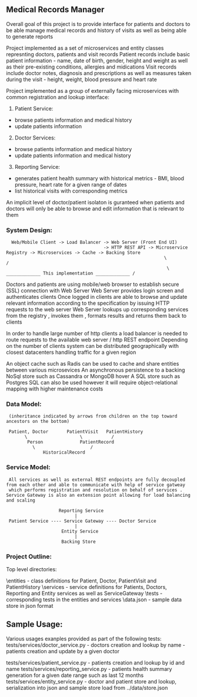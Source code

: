 ## Medical Records Manager

Overall goal of this project is to provide interface for patients and doctors to be able manage medical records and history of visits as well as being able to generate reports

Project implemented as a set of microservices and entity classes represnting  doctors, patients and visit records
Patient records include basic patient information - name, date of birth, gender, height and weight as well as their pre-existing conditions, allergies and midications
Visit records include doctor notes, diagnosis and prescriptions as well as measures taken during the visit - height, weight, blood pressure and heart rate

Project implemented as a group of externally facing microservices with common registration and lookup interface:

1. Patient Service:
  - browse patients information and medical history
  - update patients information

2. Doctor Services:
  - browse patients information and medical history
  - update patients information and medical history

3. Reporting Service:
  - generates patient health summary with historical metrics - BMI, blood pressure, heart rate for a given range of dates
  - list historical visits with corresponding metrics

An implicit level of doctor/patient isolaton is guranteed when patients and doctors will only be able to browse and edit information that is relevant to them

### System Design:

      Web/Mobile Client -> Load Balancer -> Web Server (Front End UI)
                                         -> HTTP REST API -> Microservice Registry -> Microservices -> Cache -> Backing Store
                                                                \                                                   /
                                                                 \ _____________ This implementation _____________ /

 Doctors and patients are using mobile/web browser to establish secure (SSL) connection with Web Server
 Web Server provides login screen and authenticates clients
 Once logged in clients are able to browse and update relevant information according to the specification by issuing HTTP requests to the web server
 Web Server lookups up corresponding services from the registry , invokes them , formats results and returns them back to clients

 In order to handle large number of http clients a load balancer is needed to route requests to the available web server / http REST endpoint
 Depending on the number of clients system can be distributed geographically with closest datacenters handling traffic for a given region

 An object cache such as Radis can be used to cache and share entities between various microsevices
 An asynchronous persistence to a backing NoSql store such as Cassandra or MongoDB hover
 A SQL store such as Postgres SQL can also be used however it will require object-relational mapping with higher maintenance costs

 ### Data Model:

     (inheritance indicated by arrows from children on the top toward ancestors on the bottom)

     Patient, Doctor       PatientVisit   PatientHistory
           \                    \           /
            Person              PatientRecord
              \                     /
                  HistoricalRecord

### Service Model:

     All services as well as external REST endpoints are fully decoupled from each other and able to communicate with help of service gatweay
     which performs registration and resolution on behalf of services . Service Gateway is also an extension point allowing for load balancing and scaling

                        Reporting Service
                              |
     Patient Service ---- Service Gateway ---- Doctor Service
                              |
                         Entity Service
                              |
                         Backing Store

### Project Outline:

Top level directories:

  \entities -  class definitions for Patient, Doctor, PatientVisit and PatientHistory
  \services - service definitions for Patients, Doctors, Reporting and Entity services as well as ServiceGateway
  \tests    - corresponding tests in the entities and services
             \data\.json - sample data store in json format

## Sample Usage:

   Various usages exanples provided as part of the following tests:
   tests/services/doctor_service.py - doctors creation and lookup by name
                                    - patients creation and update by a given doctor

   tests/services/patient_service.py - patients creation and lookup by id and name
   tests/services/reporting_service.py - patients health summary generation for a given date range such as last 12 months
   tests/services/entity_service.py - doctor and patient store and lookup, serialization into json and sample store load from  ../data/store.json
   